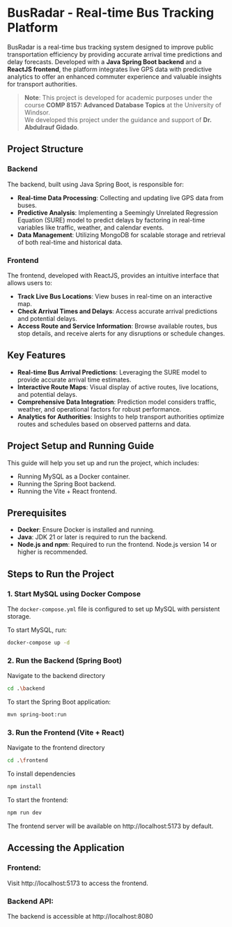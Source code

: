 # BusRadar - Real-time Bus Tracking Platform

BusRadar is a real-time bus tracking system designed to improve public transportation efficiency by providing accurate arrival time predictions and delay forecasts. Developed with a **Java Spring Boot backend** and a **ReactJS frontend**, the platform integrates live GPS data with predictive analytics to offer an enhanced commuter experience and valuable insights for transport authorities.

> **Note**: This project is developed for academic purposes under the course **COMP 8157: Advanced Database Topics** at the University of Windsor.  
> We developed this project under the guidance and support of **Dr. Abdulrauf Gidado**.

## Project Structure

### Backend

The backend, built using Java Spring Boot, is responsible for:

- **Real-time Data Processing**: Collecting and updating live GPS data from buses.
- **Predictive Analysis**: Implementing a Seemingly Unrelated Regression Equation (SURE) model to predict delays by factoring in real-time variables like traffic, weather, and calendar events.
- **Data Management**: Utilizing MongoDB for scalable storage and retrieval of both real-time and historical data.

### Frontend

The frontend, developed with ReactJS, provides an intuitive interface that allows users to:

- **Track Live Bus Locations**: View buses in real-time on an interactive map.
- **Check Arrival Times and Delays**: Access accurate arrival predictions and potential delays.
- **Access Route and Service Information**: Browse available routes, bus stop details, and receive alerts for any disruptions or schedule changes.

## Key Features

- **Real-time Bus Arrival Predictions**: Leveraging the SURE model to provide accurate arrival time estimates.
- **Interactive Route Maps**: Visual display of active routes, live locations, and potential delays.
- **Comprehensive Data Integration**: Prediction model considers traffic, weather, and operational factors for robust performance.
- **Analytics for Authorities**: Insights to help transport authorities optimize routes and schedules based on observed patterns and data.

## Project Setup and Running Guide

This guide will help you set up and run the project, which includes:

- Running MySQL as a Docker container.
- Running the Spring Boot backend.
- Running the Vite + React frontend.

## Prerequisites

- **Docker**: Ensure Docker is installed and running.
- **Java**: JDK 21 or later is required to run the backend.
- **Node.js and npm**: Required to run the frontend. Node.js version 14 or higher is recommended.

## Steps to Run the Project

### 1. Start MySQL using Docker Compose

The `docker-compose.yml` file is configured to set up MySQL with persistent storage.

To start MySQL, run:

```bash
docker-compose up -d
```

### 2. Run the Backend (Spring Boot)

Navigate to the backend directory

```bash
cd .\backend
```

To start the Spring Boot application:

```bash
mvn spring-boot:run
```

### 3. Run the Frontend (Vite + React)

Navigate to the frontend directory

```bash
cd .\frontend
```

To install dependencies

```bash
npm install
```

To start the frontend:

```bash
npm run dev
```

The frontend server will be available on http://localhost:5173 by default.

## Accessing the Application

### Frontend:

Visit http://localhost:5173 to access the frontend.

### Backend API:

The backend is accessible at http://localhost:8080

